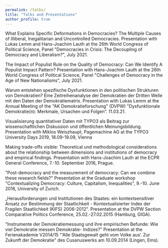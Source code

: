 ```yaml
---
permalink: /talks/
title: "Talks and Presentations"
author_profile: true
---
```


What Explains Specific Deformations in Democracies? The Multiple Causes of Illiberal, Inegalitarian and Uncontrolled
Democracies. Presentation with Lukas Lemm and Hans-Joachim Lauth at the 26th World Congress of Political Science,
Panel "Democracies in Crisis: The Decoupling of Democracy and Liberalism?", July 2021.

The Impact of Populist Rule on the Quality of Democracy: Can We Identify A Populist Impact Pattern? Presentation with
Hans-Joachim Lauth at the 26th World Congress of Political Science, Panel "Challenges of Democracy in the Age of New
Nationalisms", July 2021.

Warum entstehen spezifische Dysfunktionen in den politischen Strukturen von Demokratien? Eine Zeitreihenanalyse
der Demokratien der Dritten Welle mit den Daten der Demokratiematrix. Presentation with Lukas Lemm at the Annual
Meeting of the "AK Demokratieforschung" (DVPW) "Dysfunktionale Demokratie(n): Merkmale, Ursachen und Folgen“.
11.03.21.

Visualisierung quantitativer Daten mit TYPO3 als Beitrag zur wissenschaftlichen Diskussion und öffentlichen
Meinungsbildung. Presentation with Miklos Weiszhaupt, Pagemachine AG at the TYPO3 University Days 2019,
18.09-19.09, Vienna

Making trade-offs visible: Theoretical und methodological considerations about the relationship between dimensions
and institutions of democracy and empirical findings. Presentation with Hans-Joachim Lauth at the ECPR General
Conference, 7.-10. September 2016, Prague.

"Post-democracy and the measurement of democracy: Can we combine these research fields?" Presentation at the
Graduate workshop "Contextualizing Democracy: Culture, Capitalism, Inequalities", 9.-10. June 2016, University of
Zurich.

„Herausforderungen und Institutionen des Staates: ein kontextsensitiver Ansatz zur Bestimmung der Staatlichkeit -
Kontextualisierter Index der Fragilen Staatlichkeit (KIFS) 2006-2012". Presentation at the DVPW Section Comparative
Politics Conference, 25.02.-27.02.2015 (Hamburg, GIGA).

"Instrumente der Demokratiemessung und ihre empirischen Befunde: Wie viel Demokratie messen Demokratie-
Indizes?" Presentation at the Ferienakademie V2014/15 "‘Alle Staatsgewalt geht vom Volke aus‘. Zur Zukunft der
Demokratie" des Cusanuswerks am 10.09.2014 (Lingen, Ems).